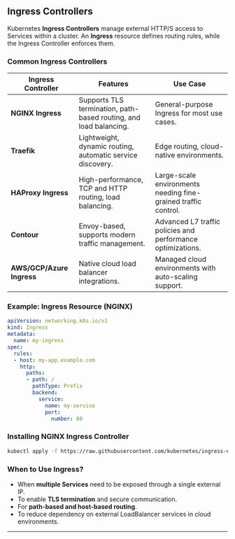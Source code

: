 
## **Ingress Controllers**
Kubernetes **Ingress Controllers** manage external HTTP/S access to Services within a cluster. An **Ingress** resource defines routing rules, while the Ingress Controller enforces them.

### **Common Ingress Controllers**
| **Ingress Controller** | **Features** | **Use Case** |
|------------------------|--------------|--------------|
| **NGINX Ingress** | Supports TLS termination, path-based routing, and load balancing. | General-purpose Ingress for most use cases. |
| **Traefik** | Lightweight, dynamic routing, automatic service discovery. | Edge routing, cloud-native environments. |
| **HAProxy Ingress** | High-performance, TCP and HTTP routing, load balancing. | Large-scale environments needing fine-grained traffic control. |
| **Contour** | Envoy-based, supports modern traffic management. | Advanced L7 traffic policies and performance optimizations. |
| **AWS/GCP/Azure Ingress** | Native cloud load balancer integrations. | Managed cloud environments with auto-scaling support. |

### **Example: Ingress Resource (NGINX)**
```yaml
apiVersion: networking.k8s.io/v1
kind: Ingress
metadata:
  name: my-ingress
spec:
  rules:
  - host: my-app.example.com
    http:
      paths:
      - path: /
        pathType: Prefix
        backend:
          service:
            name: my-service
            port:
              number: 80
```

### **Installing NGINX Ingress Controller**
```bash
kubectl apply -f https://raw.githubusercontent.com/kubernetes/ingress-nginx/main/deploy/static/provider/cloud/deploy.yaml
```

### **When to Use Ingress?**
- When **multiple Services** need to be exposed through a single external IP.
- To enable **TLS termination** and secure communication.
- For **path-based and host-based routing**.
- To reduce dependency on external LoadBalancer services in cloud environments.

---
